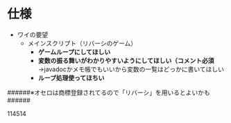 # 仕様
- ワイの要望
    - メインスクリプト（リバーシのゲーム）
      - **ゲームループにしてほしい**
      - **変数の振る舞いがわかりやすいようにしてほしい（コメント必須**  
        →javadocかメモ帳でもいいから変数の一覧はどっかに書いてほしい
      - **ループ処理使ってほちい**

######※オセロは商標登録されてるので「リバーシ」を用いるとよいかも######

  
  114514
